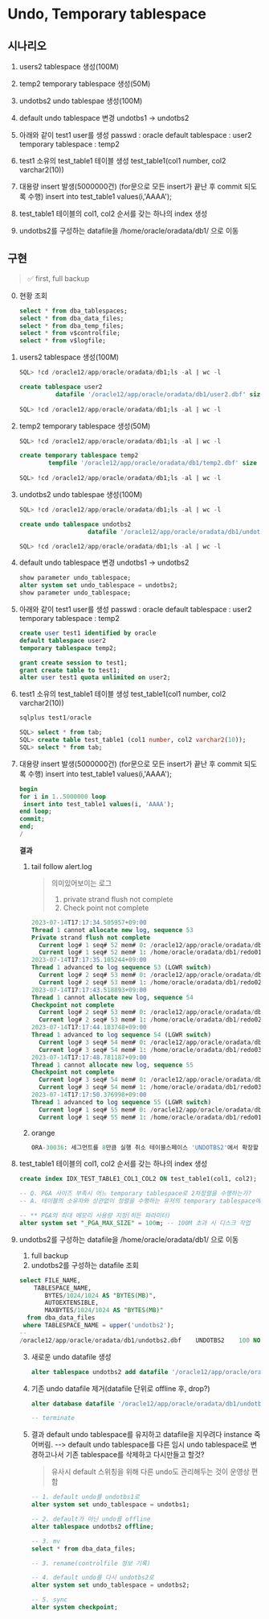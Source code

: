 # Undo, Temporary tablespace

## 시나리오

1. users2 tablespace 생성(100M)

2. temp2 temporary tablespace 생성(50M)

3. undotbs2 undo tablespae 생성(100M)

4. default undo tablespace 변경 undotbs1 -> undotbs2

5. 아래와 같이 test1 user를 생성
passwd : oracle
default tablespace : user2
temporary tablespace : temp2

6. test1 소유의 test_table1 테이블 생성
   test_table1(col1 number, col2 varchar2(10))

7. 대용량 insert 발생(5000000건)
   (for문으로 모든 insert가 끝난 후 commit 되도록 수행)
     insert into test_table1 values(i,'AAAA');

8. test_table1 테이블의 col1, col2 순서를 갖는 하나의 index 생성

9. undotbs2를 구성하는 datafile을 /home/oracle/oradata/db1/ 으로 이동

## 구현

> ✅ first, full backup

0. 현황 조회
   ```sql
   select * from dba_tablespaces;
   select * from dba_data_files;
   select * from dba_temp_files;
   select * from v$controlfile;
   select * from v$logfile;
   ```

1. users2 tablespace 생성(100M)

   ```sql
   SQL> !cd /oracle12/app/oracle/oradata/db1;ls -al | wc -l
   
   create tablespace user2
   			 datafile '/oracle12/app/oracle/oradata/db1/user2.dbf' size 100m;
   			 
   SQL> !cd /oracle12/app/oracle/oradata/db1;ls -al | wc -l
   ```

2. temp2 temporary tablespace 생성(50M)
   ```sql
   SQL> !cd /oracle12/app/oracle/oradata/db1;ls -al | wc -l
   
   create temporary tablespace temp2
   		   tempfile '/oracle12/app/oracle/oradata/db1/temp2.dbf' size 50m;
   		   
   SQL> !cd /oracle12/app/oracle/oradata/db1;ls -al | wc -l
   ```

3. undotbs2 undo tablespae 생성(100M)
   ```sql
   SQL> !cd /oracle12/app/oracle/oradata/db1;ls -al | wc -l
   
   create undo tablespace undotbs2
   					  datafile '/oracle12/app/oracle/oradata/db1/undotbs2.dbf' size 100m;
   
   SQL> !cd /oracle12/app/oracle/oradata/db1;ls -al | wc -l
   ```

4. default undo tablespace 변경 undotbs1 -> undotbs2
   ```sql
   show parameter undo_tablespace;
   alter system set undo_tablespace = undotbs2;
   show parameter undo_tablespace;
   ```

5. 아래와 같이 test1 user를 생성
   passwd : oracle
   default tablespace : user2
   temporary tablespace : temp2

   ```sql
   create user test1 identified by oracle
   default tablespace user2
   temporary tablespace temp2;
   
   grant create session to test1;
   grant create table to test1;
   alter user test1 quota unlimited on user2;
   ```

6. test1 소유의 test_table1 테이블 생성
   test_table1(col1 number, col2 varchar2(10))

   ```sql
   sqlplus test1/oracle
   
   SQL> select * from tab;
   SQL> create table test_table1 (col1 number, col2 varchar2(10));
   SQL> select * from tab;
   ```

7. 대용량 insert 발생(5000000건)
   (for문으로 모든 insert가 끝난 후 commit 되도록 수행)
     insert into test_table1 values(i,'AAAA');

   ```sql
   begin
   for i in 1..5000000 loop
   	insert into test_table1 values(i, 'AAAA');
   end loop;
   commit;
   end;
   /
   ```

   **결과**

   1. tail follow alert.log

      > 의미있어보이는 로그
      >
      > 1. private strand flush not complete
      > 2. Check point not complete

      ```sql
      2023-07-14T17:17:34.505957+09:00
      Thread 1 cannot allocate new log, sequence 53
      Private strand flush not complete
        Current log# 1 seq# 52 mem# 0: /oracle12/app/oracle/oradata/db1/redo01.log
        Current log# 1 seq# 52 mem# 1: /home/oracle/oradata/db1/redo01.log
      2023-07-14T17:17:35.105244+09:00
      Thread 1 advanced to log sequence 53 (LGWR switch)
        Current log# 2 seq# 53 mem# 0: /oracle12/app/oracle/oradata/db1/redo02.log
        Current log# 2 seq# 53 mem# 1: /home/oracle/oradata/db1/redo02.log
      2023-07-14T17:17:43.518893+09:00
      Thread 1 cannot allocate new log, sequence 54
      Checkpoint not complete
        Current log# 2 seq# 53 mem# 0: /oracle12/app/oracle/oradata/db1/redo02.log
        Current log# 2 seq# 53 mem# 1: /home/oracle/oradata/db1/redo02.log
      2023-07-14T17:17:44.183748+09:00
      Thread 1 advanced to log sequence 54 (LGWR switch)
        Current log# 3 seq# 54 mem# 0: /oracle12/app/oracle/oradata/db1/redo03.log
        Current log# 3 seq# 54 mem# 1: /home/oracle/oradata/db1/redo03.log
      2023-07-14T17:17:48.781187+09:00
      Thread 1 cannot allocate new log, sequence 55
      Checkpoint not complete
        Current log# 3 seq# 54 mem# 0: /oracle12/app/oracle/oradata/db1/redo03.log
        Current log# 3 seq# 54 mem# 1: /home/oracle/oradata/db1/redo03.log
      2023-07-14T17:17:50.376998+09:00
      Thread 1 advanced to log sequence 55 (LGWR switch)
        Current log# 1 seq# 55 mem# 0: /oracle12/app/oracle/oradata/db1/redo01.log
        Current log# 1 seq# 55 mem# 1: /home/oracle/oradata/db1/redo01.log
      ```

   2. orange

      ```sql
      ORA-30036: 세그먼트를 8만큼 실행 취소 테이블스페이스 'UNDOTBS2'에서 확장할 수 없음...
      ```

8. test_table1 테이블의 col1, col2 순서를 갖는 하나의 index 생성
   ```sql
   create index IDX_TEST_TABLE1_COL1_COL2 ON test_table1(col1, col2);
   
   -- Q. PGA 사이즈 부족시 어느 temporary tablespace로 2차정렬을 수행하는가?
   -- A. 테이블의 소유자와 상관없이 정렬을 수행하는 유저의 temporary tablespace에서 정렬 수행
   
   -- ** PGA의 최대 메모리 사용량 지정(히든 파라미터)
   alter system set "_PGA_MAX_SIZE" = 100m; -- 100M 초과 시 디스크 작업
   ```
   
9. undotbs2를 구성하는 datafile을 /home/oracle/oradata/db1/ 으로 이동

   1. full backup
   2. undotbs2를 구성하는 datafile 조회

   ```sql
   select FILE_NAME,
   	   TABLESPACE_NAME,
          BYTES/1024/1024 AS "BYTES(MB)",
          AUTOEXTENSIBLE,
          MAXBYTES/1024/1024 AS "BYTES(MB)"
     from dba_data_files
    where TABLESPACE_NAME = upper('undotbs2');
   --
   /oracle12/app/oracle/oradata/db1/undotbs2.dbf	UNDOTBS2	100	NO	0
   ```

   3. 새로운 undo datafile 생성
      ```sql
      alter tablespace undotbs2 add datafile '/oracle12/app/oracle/oradata/db1/undotbs2_01.dbf' size 100m;
      ```

   4. 기존 undo datafile 제거(datafile 단위로 offline 후, drop?)
      ```sql
      alter database datafile '/oracle12/app/oracle/oradata/db1/undotbs2.dbf' offline drop;
      
      -- terminate
      ```

   5. 결과
      default undo tablespace를 유지하고 datafile을 지우려다 instance 죽어버림.
      --> default undo tablespace를 다른 임시 undo tablespace로 변경하고나서 기존 tablespace를 삭제하고 다시만들고 할것?
   
      > 유사시 default 스위칭을 위해 다른 undo도 관리해두는 것이 운영상 편함
   
      ```sql
      -- 1. default undo를 undotbs1로 
      alter system set undo_tablespace = undotbs1;
      
      -- 2. default가 아닌 undo를 offline
      alter tablespace undotbs2 offline;
      
      -- 3. mv
      select * from dba_data_files;
      
      -- 3. rename(controlfile 정보 기록)
      
      -- 4. default undo를 다시 undotbs2로
      alter system set undo_tablespace = undotbs2;
      
      -- 5. sync
      alter system checkpoint;
      ```
   
      

